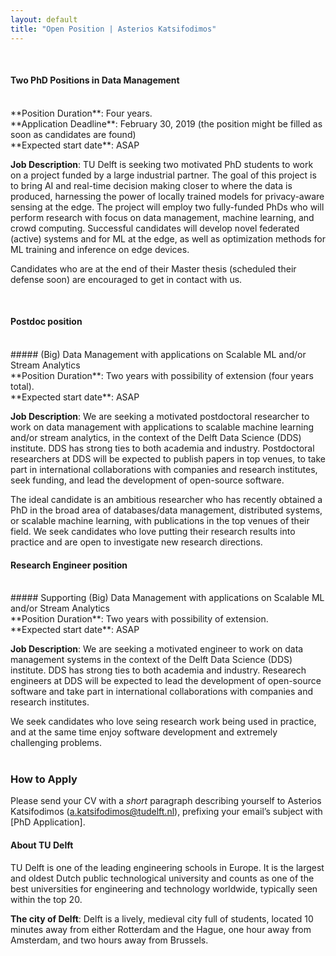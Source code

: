 ```yaml
---
layout: default
title: "Open Position | Asterios Katsifodimos"
---
```


<br/>

#### Two PhD Positions in Data Management

<br/>
**Position Duration**: Four years.
<br/>
**Application Deadline**: February 30, 2019 (the position might be filled as soon as candidates are found)
<br/>
**Expected start date**: ASAP

**Job Description**:
TU Delft is seeking two motivated PhD students to work on a project funded by a large industrial partner. The goal of this project is to bring AI and real-time decision making closer to where the data is produced, harnessing the power of locally trained models for privacy-aware sensing at the edge. The project will employ two fully-funded PhDs who will perform research with focus on data management, machine learning, and crowd computing. Successful candidates will develop novel federated (active) systems and for ML at the edge, as well as optimization methods  for ML training and inference on edge devices.

Candidates who are at the end of their Master thesis (scheduled their defense soon) are encouraged to get in contact with us. 

<br/>

#### Postdoc position
<br/>
##### (Big) Data Management with applications on Scalable ML and/or Stream Analytics
<br/>
**Position Duration**: Two years with possibility of extension (four years total).
<br/>
**Expected start date**: ASAP

**Job Description**:
We are seeking a motivated postdoctoral researcher to work on data management with applications to scalable machine learning and/or stream analytics, in the context of the Delft Data Science (DDS) institute. DDS has strong ties to both academia and industry. Postdoctoral researchers at DDS will be expected to publish papers in top venues, to take part in international collaborations with companies and research institutes, seek funding, and lead the development of open-source software.

The ideal candidate is an ambitious researcher who has recently obtained a PhD in the broad area of databases/data management, distributed systems, or scalable machine learning, with publications in the top venues of their field. We seek candidates who love putting their research results into practice and are open to investigate new research directions.



#### Research Engineer position
<br/>
##### Supporting (Big) Data Management with applications on Scalable ML and/or Stream Analytics
<br/>
**Position Duration**: Two years with possibility of extension.
<br/>
**Expected start date**: ASAP

**Job Description**:
We are seeking a motivated engineer to work on data management systems in the context of the Delft Data Science (DDS) institute. DDS has strong ties to both academia and industry. Researech engineers at DDS will be expected to lead the development of open-source software and take part in international collaborations with companies and research institutes.

We seek candidates who love seing research work being used in practice, and at the same time enjoy software development and extremely challenging problems.
<br/><br/>


### How to Apply
Please send your CV with a *short* paragraph describing yourself to Asterios Katsifodimos (a.katsifodimos@tudelft.nl), prefixing your email’s subject with [PhD Application].

#### About TU Delft
TU Delft is one of the leading engineering schools in Europe. It is the largest and oldest Dutch public technological university and counts as one of the best universities for engineering and technology worldwide, typically seen within the top 20.

**The city of Delft**:
Delft is a lively, medieval city full of students, located 10 minutes away from either Rotterdam and the Hague, one hour away from Amsterdam, and two hours away from Brussels.

<br/>


